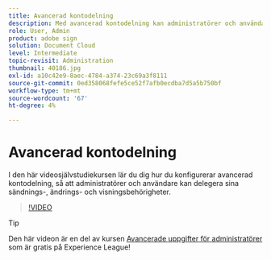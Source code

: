 ```yaml
---
title: Avancerad kontodelning
description: Med avancerad kontodelning kan administratörer och användare delegera sina behörigheter för att skicka, ändra och visa
role: User, Admin
product: adobe sign
solution: Document Cloud
level: Intermediate
topic-revisit: Administration
thumbnail: 40186.jpg
exl-id: a10c42e9-8aec-4784-a374-23c69a3f8111
source-git-commit: 0ed358068fefe5ce52f7afb0ecdba7d5a5b750bf
workflow-type: tm+mt
source-wordcount: '67'
ht-degree: 4%

---
```


# Avancerad kontodelning

I den här videosjälvstudiekursen lär du dig hur du konfigurerar avancerad kontodelning, så att administratörer och användare kan delegera sina sändnings-, ändrings- och visningsbehörigheter.

>[!VIDEO](https://video.tv.adobe.com/v/40186?hidetitle=true)

>[!TIP]
>
>Den här videon är en del av kursen [Avancerade uppgifter för administratörer](https://experienceleague.adobe.com/?recommended=Sign-A-1-2020.1) som är gratis på Experience League!

